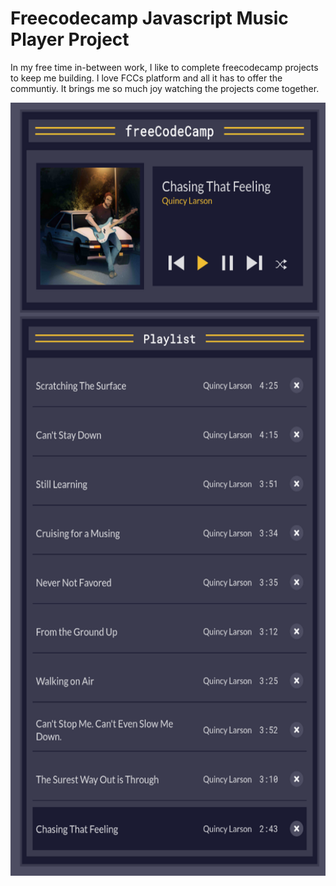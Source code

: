 # Freecodecamp Javascript Music Player Project

In my free time in-between work, I like to complete freecodecamp projects to keep me building. I love FCCs platform and all it has to offer the communtiy. It brings me so much joy watching the projects come together.


<img src="images/JS_Music_Player_PNG.png" 
        alt="Javascript music player" 
        width="592" 
        height="1237" 
        style="display: block; margin: 0 auto" />

